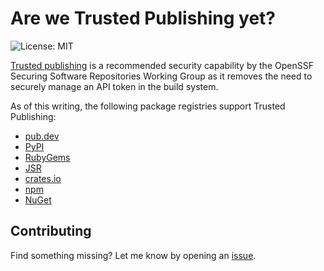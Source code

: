 # Are we Trusted Publishing yet?

![License: MIT](https://img.shields.io/badge/License-MIT-lightgrey.svg)

[Trusted publishing](https://repos.openssf.org/trusted-publishers-for-all-package-repositories) is a recommended security capability by the OpenSSF Securing Software Repositories Working Group
as it removes the need to securely manage an API token in the build system.

As of this writing, the following package registries support Trusted Publishing:

- [pub.dev](https://pub.dev)
- [PyPI](https://pypi.org)
- [RubyGems](https://rubygems.org)
- [JSR](https://jsr.io)
- [crates.io](https://crates.io)
- [npm](https://npmjs.com)
- [NuGet](https://nuget.org)

## Contributing

Find something missing? Let me know by opening an [issue](https://github.com/j4ckofalltrades/are-we-trusted-publishing-yet/issues/).

